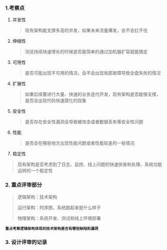 ### 1.考察点

1. 并发性

   > 现有架构能支撑多高的并发，如果未来流量爆发，会不会扛不住

2. 伸缩性

   > 浏览持续快速增长的时候是否能简单的通过加机器扩容就能搞定

3. 可用性

   > 是否可能出现不可用的情况，会不会出现局部故障导致全盘失败的情况

4. 扩展性

   > 如果后续要进行大量、快速的业务迭代开发，现有架构是否能够支撑，是否会出现代码快速腐化的现象

5. 安全性

   > 是否存在安全性漏洞会导致被攻击或者数据丢失等安全性问题

6. 性能

   > 是否会在哪些地方出现性能问题或者性能较差的一些情况

7.  稳定性

   > 现有架构是否考虑到了日志、监控、线上问题的快速排查和处理、系统功能运转的一个稳定性



### 2. 重点评审部分

> 逻辑架构：技术架构
>
> 运行架构：时序图，系统跑起来是什么样子
>
> 物理架构：系统开发、测试和线上环境部署

**`重点考察逻辑架构体现的技术架构是否有哪些缺陷和漏洞`**



### 3. 设计评审的记录



